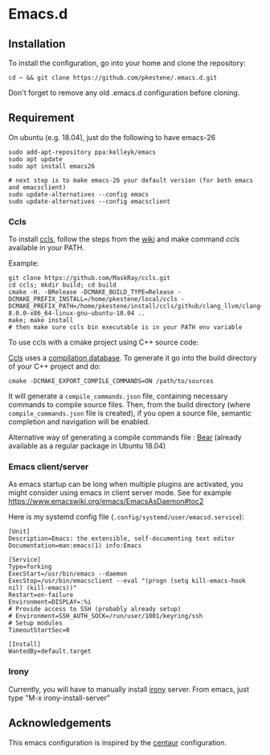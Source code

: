 # Emacs.d

## Installation

To install the configuration, go into your home and clone the repository:
```shell
cd ~ && git clone https://github.com/pkestene/.emacs.d.git
```
Don't forget to remove any old .emacs.d configuration before cloning.

## Requirement


On ubuntu (e.g. 18.04), just do the following to have emacs-26

```shel
sudo add-apt-repository ppa:kelleyk/emacs
sudo apt update
sudo apt install emacs26

# next step is to make emacs-26 your default version (for both emacs and emacsclient)
sudo update-alternatives --config emacs
sudo update-alternatives --config emacsclient
```

### Ccls

To install [ccls](https://github.com/MaskRay/ccls), follow the steps from the [wiki](https://github.com/MaskRay/ccls/wiki/Build) and make command _ccls_ available in your PATH.

Example:
```shell
git clone https://github.com/MaskRay/ccls.git
cd ccls; mkdir build; cd build
cmake -H. -BRelease -DCMAKE_BUILD_TYPE=Release -DCMAKE_PREFIX_INSTALL=/home/pkestene/local/ccls -DCMAKE_PREFIX_PATH=/home/pkestene/install/ccls/github/clang_llvm/clang+llvm-8.0.0-x86_64-linux-gnu-ubuntu-18.04 ..
make; make install
# then make sure ccls bin executable is in your PATH env variable
```


To use ccls with a cmake project using C++ source code:

[Ccls](https://github.com/MaskRay/ccls) uses a [compilation database](https://clang.llvm.org/docs/JSONCompilationDatabase.html). To generate it go into the build directory of your C++ project and do:
```shell
cmake -DCMAKE_EXPORT_COMPILE_COMMANDS=ON /path/to/sources
```
It will generate a ```compile_commands.json``` file, containing necessary commands to compile source files.
Then, from the build directory (where ```compile_commands.json``` file is created), if you open a source file, semantic completion and navigation will be enabled.

Alternative way of generating a compile commands file : [Bear](https://github.com/rizsotto/Bear) (already available as a regular package in Ubuntu 18.04)

### Emacs client/server

As emacs startup can be long when multiple plugins are activated, you might consider using emacs in client server mode.
See for example https://www.emacswiki.org/emacs/EmacsAsDaemon#toc2

Here is my systemd config file (```.config/systemd/user/emacsd.service```):
```ìni
[Unit]
Description=Emacs: the extensible, self-documenting text editor
Documentation=man:emacs(1) info:Emacs

[Service]
Type=forking
ExecStart=/usr/bin/emacs --daemon
ExecStop=/usr/bin/emacsclient --eval "(progn (setq kill-emacs-hook nil) (kill-emacs))"
Restart=on-failure
Environment=DISPLAY=:%i
# Provide access to SSH (probably already setup)
# Environment=SSH_AUTH_SOCK=/run/user/1001/keyring/ssh
# Setup modules
TimeoutStartSec=0

[Install]
WantedBy=default.target
```

### Irony

Currently, you will have to manually install [irony](https://github.com/Sarcasm/irony-mode) server. From emacs, just type "M-x irony-install-server"

## Acknowledgements

This emacs configuration is inspired by the [centaur](https://github.com/seagle0128/.emacs.d) configuration.
